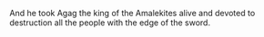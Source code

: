 And he took Agag the king of the Amalekites alive and devoted to destruction all the people with the edge of the sword.
